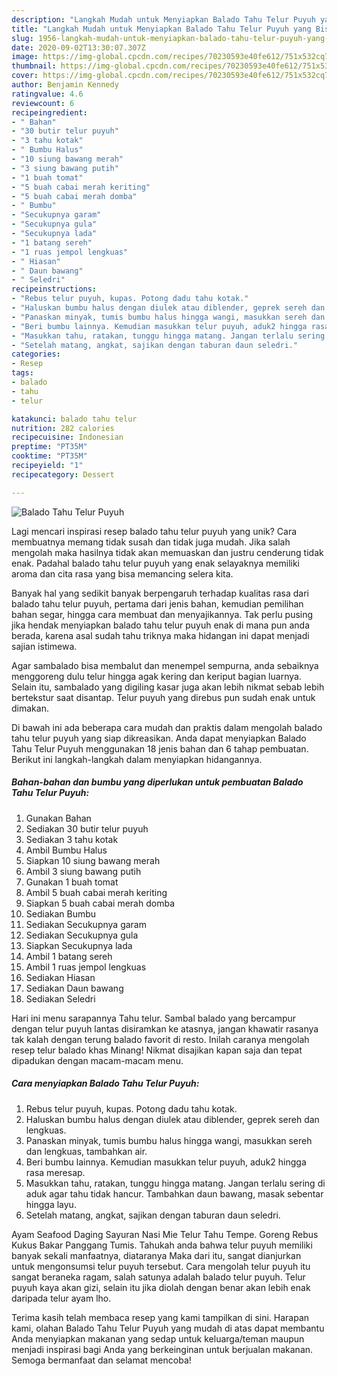 ```yaml
---
description: "Langkah Mudah untuk Menyiapkan Balado Tahu Telur Puyuh yang Bisa Manjain Lidah"
title: "Langkah Mudah untuk Menyiapkan Balado Tahu Telur Puyuh yang Bisa Manjain Lidah"
slug: 1956-langkah-mudah-untuk-menyiapkan-balado-tahu-telur-puyuh-yang-bisa-manjain-lidah
date: 2020-09-02T13:30:07.307Z
image: https://img-global.cpcdn.com/recipes/70230593e40fe612/751x532cq70/balado-tahu-telur-puyuh-foto-resep-utama.jpg
thumbnail: https://img-global.cpcdn.com/recipes/70230593e40fe612/751x532cq70/balado-tahu-telur-puyuh-foto-resep-utama.jpg
cover: https://img-global.cpcdn.com/recipes/70230593e40fe612/751x532cq70/balado-tahu-telur-puyuh-foto-resep-utama.jpg
author: Benjamin Kennedy
ratingvalue: 4.6
reviewcount: 6
recipeingredient:
- " Bahan"
- "30 butir telur puyuh"
- "3 tahu kotak"
- " Bumbu Halus"
- "10 siung bawang merah"
- "3 siung bawang putih"
- "1 buah tomat"
- "5 buah cabai merah keriting"
- "5 buah cabai merah domba"
- " Bumbu"
- "Secukupnya garam"
- "Secukupnya gula"
- "Secukupnya lada"
- "1 batang sereh"
- "1 ruas jempol lengkuas"
- " Hiasan"
- " Daun bawang"
- " Seledri"
recipeinstructions:
- "Rebus telur puyuh, kupas. Potong dadu tahu kotak."
- "Haluskan bumbu halus dengan diulek atau diblender, geprek sereh dan lengkuas."
- "Panaskan minyak, tumis bumbu halus hingga wangi, masukkan sereh dan lengkuas, tambahkan air."
- "Beri bumbu lainnya. Kemudian masukkan telur puyuh, aduk2 hingga rasa meresap."
- "Masukkan tahu, ratakan, tunggu hingga matang. Jangan terlalu sering di aduk agar tahu tidak hancur. Tambahkan daun bawang, masak sebentar hingga layu."
- "Setelah matang, angkat, sajikan dengan taburan daun seledri."
categories:
- Resep
tags:
- balado
- tahu
- telur

katakunci: balado tahu telur 
nutrition: 282 calories
recipecuisine: Indonesian
preptime: "PT35M"
cooktime: "PT35M"
recipeyield: "1"
recipecategory: Dessert

---
```



![Balado Tahu Telur Puyuh](https://img-global.cpcdn.com/recipes/70230593e40fe612/751x532cq70/balado-tahu-telur-puyuh-foto-resep-utama.jpg)

Lagi mencari inspirasi resep balado tahu telur puyuh yang unik? Cara membuatnya memang tidak susah dan tidak juga mudah. Jika salah mengolah maka hasilnya tidak akan memuaskan dan justru cenderung tidak enak. Padahal balado tahu telur puyuh yang enak selayaknya memiliki aroma dan cita rasa yang bisa memancing selera kita.

Banyak hal yang sedikit banyak berpengaruh terhadap kualitas rasa dari balado tahu telur puyuh, pertama dari jenis bahan, kemudian pemilihan bahan segar, hingga cara membuat dan menyajikannya. Tak perlu pusing jika hendak menyiapkan balado tahu telur puyuh enak di mana pun anda berada, karena asal sudah tahu triknya maka hidangan ini dapat menjadi sajian istimewa.

Agar sambalado bisa membalut dan menempel sempurna, anda sebaiknya menggoreng dulu telur hingga agak kering dan keriput bagian luarnya. Selain itu, sambalado yang digiling kasar juga akan lebih nikmat sebab lebih bertekstur saat disantap. Telur puyuh yang direbus pun sudah enak untuk dimakan.


Di bawah ini ada beberapa cara mudah dan praktis dalam mengolah balado tahu telur puyuh yang siap dikreasikan. Anda dapat menyiapkan Balado Tahu Telur Puyuh menggunakan 18 jenis bahan dan 6 tahap pembuatan. Berikut ini langkah-langkah dalam menyiapkan hidangannya.

<!--inarticleads1-->

##### Bahan-bahan dan bumbu yang diperlukan untuk pembuatan Balado Tahu Telur Puyuh:

1. Gunakan  Bahan
1. Sediakan 30 butir telur puyuh
1. Sediakan 3 tahu kotak
1. Ambil  Bumbu Halus
1. Siapkan 10 siung bawang merah
1. Ambil 3 siung bawang putih
1. Gunakan 1 buah tomat
1. Ambil 5 buah cabai merah keriting
1. Siapkan 5 buah cabai merah domba
1. Sediakan  Bumbu
1. Sediakan Secukupnya garam
1. Sediakan Secukupnya gula
1. Siapkan Secukupnya lada
1. Ambil 1 batang sereh
1. Ambil 1 ruas jempol lengkuas
1. Sediakan  Hiasan
1. Sediakan  Daun bawang
1. Sediakan  Seledri


Hari ini menu sarapannya Tahu telur. Sambal balado yang bercampur dengan telur puyuh lantas disiramkan ke atasnya, jangan khawatir rasanya tak kalah dengan terung balado favorit di resto. Inilah caranya mengolah resep telur balado khas Minang! Nikmat disajikan kapan saja dan tepat dipadukan dengan macam-macam menu. 

<!--inarticleads2-->

##### Cara menyiapkan Balado Tahu Telur Puyuh:

1. Rebus telur puyuh, kupas. Potong dadu tahu kotak.
1. Haluskan bumbu halus dengan diulek atau diblender, geprek sereh dan lengkuas.
1. Panaskan minyak, tumis bumbu halus hingga wangi, masukkan sereh dan lengkuas, tambahkan air.
1. Beri bumbu lainnya. Kemudian masukkan telur puyuh, aduk2 hingga rasa meresap.
1. Masukkan tahu, ratakan, tunggu hingga matang. Jangan terlalu sering di aduk agar tahu tidak hancur. Tambahkan daun bawang, masak sebentar hingga layu.
1. Setelah matang, angkat, sajikan dengan taburan daun seledri.


Ayam Seafood Daging Sayuran Nasi Mie Telur Tahu Tempe. Goreng Rebus Kukus Bakar Panggang Tumis. Tahukah anda bahwa telur puyuh memiliki banyak sekali manfaatnya, diataranya Maka dari itu, sangat dianjurkan untuk mengonsumsi telur puyuh tersebut. Cara mengolah telur puyuh itu sangat beraneka ragam, salah satunya adalah balado telur puyuh. Telur puyuh kaya akan gizi, selain itu jika diolah dengan benar akan lebih enak daripada telur ayam lho. 

Terima kasih telah membaca resep yang kami tampilkan di sini. Harapan kami, olahan Balado Tahu Telur Puyuh yang mudah di atas dapat membantu Anda menyiapkan makanan yang sedap untuk keluarga/teman maupun menjadi inspirasi bagi Anda yang berkeinginan untuk berjualan makanan. Semoga bermanfaat dan selamat mencoba!
